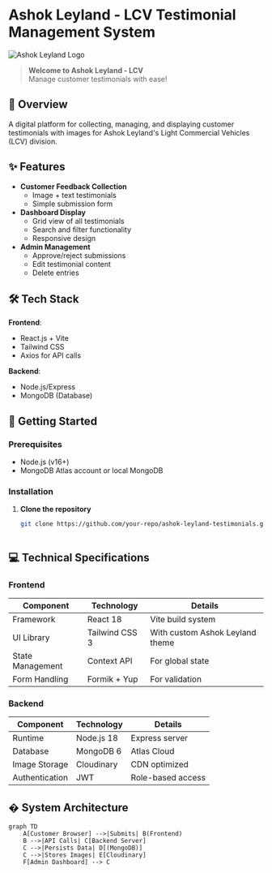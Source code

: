 # Ashok Leyland - LCV Testimonial Management System

![Ashok Leyland Logo](https://www.ashokleyland.com/images/logo.png)

> **Welcome to Ashok Leyland - LCV**  
> Manage customer testimonials with ease!

## 🌟 Overview

A digital platform for collecting, managing, and displaying customer testimonials with images for Ashok Leyland's Light Commercial Vehicles (LCV) division.

## ✨ Features

- **Customer Feedback Collection**
  - Image + text testimonials
  - Simple submission form
- **Dashboard Display**
  - Grid view of all testimonials
  - Search and filter functionality
  - Responsive design
- **Admin Management**
  - Approve/reject submissions
  - Edit testimonial content
  - Delete entries

## 🛠️ Tech Stack

**Frontend**:
- React.js + Vite
- Tailwind CSS
- Axios for API calls

**Backend**:
- Node.js/Express
- MongoDB (Database)

## 🚀 Getting Started

### Prerequisites
- Node.js (v16+)
- MongoDB Atlas account or local MongoDB

### Installation

1. **Clone the repository**
   ```bash
   git clone https://github.com/your-repo/ashok-leyland-testimonials.git



## 💻 Technical Specifications

### Frontend
| Component       | Technology       | Details                          |
|----------------|-----------------|----------------------------------|
| Framework      | React 18         | Vite build system                |
| UI Library     | Tailwind CSS 3   | With custom Ashok Leyland theme  |
| State Management | Context API     | For global state                 |
| Form Handling  | Formik + Yup     | For validation                   |

### Backend
| Component       | Technology       | Details                          |
|----------------|-----------------|----------------------------------|
| Runtime        | Node.js 18       | Express server                   |
| Database       | MongoDB 6        | Atlas Cloud                      |
| Image Storage  | Cloudinary       | CDN optimized                    |
| Authentication | JWT              | Role-based access                |

## � System Architecture

```mermaid
graph TD
    A[Customer Browser] -->|Submits| B(Frontend)
    B -->|API Calls| C[Backend Server]
    C -->|Persists Data| D[(MongoDB)]
    C -->|Stores Images| E[Cloudinary]
    F[Admin Dashboard] --> C
